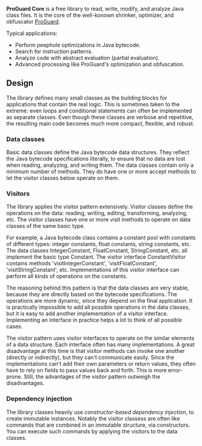 **ProGuard Core** is a free library to read, write, modify, and analyze Java
class files. It is the core of the well-konown shrinker, optimizer, and
obfuscator [ProGuard](https://www,guardsquare.com/products/proguard).

Typical applications:

- Perform peephole optimizations in Java bytecode.
- Search for instruction patterns.
- Analyze code with abstract evaluation (partial evaluation).
- Advanced processing like ProGuard's optimization and obfuscation.

## Design

The library defines many small classes as the building blocks for applications
that contain the real logic. This is sometimes taken to the extreme: even
loops and conditional statements can often be implemented as separate classes.
Even though these classes are verbose and repetitive, the resulting main code
becomes much more compact, flexible, and robust.

### Data classes

Basic data classes define the Java bytecode data structures. They reflect the
Java bytecode specifications literally, to ensure that no data are lost when
reading, analyzing, and writing them. The data classes contain only a minimum
number of methods. They do have one or more accept methods to let the visitor
classes below operate on them.

### Visitors

The library applies the visitor pattern extensively. Visitor classes define
the operations on the data: reading, writing, editing, transforming,
analyzing, etc. The visitor classes have one or more visit methods to operate
on data classes of the same basic type.

For example, a Java bytecode class contains a constant pool with constants of
different types: integer constants, float constants, string constants, etc.
The data classes IntegerConstant, FloatConstant, StringConstant, etc. all
implement the basic type Constant. The visitor interface ConstantVisitor
contains methods 'visitIntegerConstant', 'visitFloatConstant',
'visitStringConstant', etc. Implementations of this visitor interface can
perform all kinds of operations on the constants.

The reasoning behind this pattern is that the data classes are very stable,
because they are directly based on the bytecode specifications. The operations
are more dynamic, since they depend on the final application. It is
practically impossible to add all possible operations in the data classes, but
it is easy to add another implementation of a visitor interface. Implementing
an interface in practice helps a lot to think of all possible cases.

The visitor pattern uses visitor interfaces to operate on the similar elements
of a data structure. Each interface often has many implementations. A great
disadvantage at this time is that visitor methods can invoke one another
(directly or indirectly), but they can't communicate easily. Since the
implementations can't add their own parameters or return values, they often
have to rely on fields to pass values back and forth. This is more
error-prone. Still, the advantages of the visitor pattern outweigh the
disadvantages.

### Dependency injection

The library classes heavily use _constructor-based dependency injection_, to
create immutable instances. Notably the visitor classess are often like
commands that are combined in an immutable structure, via constructors. You
can execute such commands by applying the visitors to the data classes.

